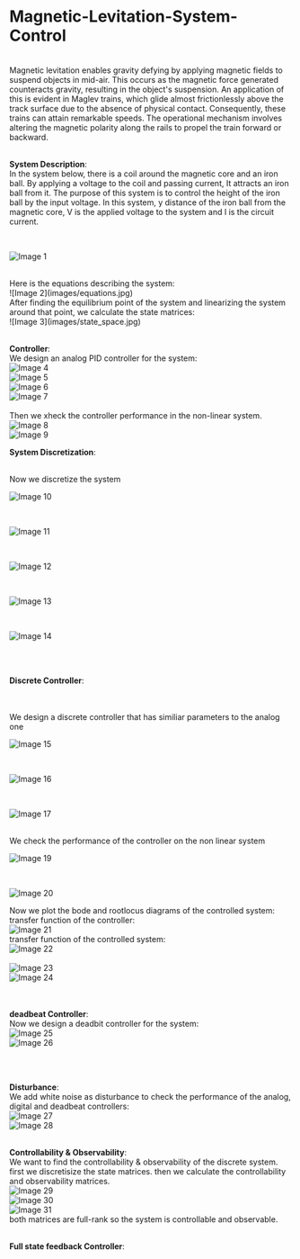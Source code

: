 # Magnetic-Levitation-System-Control
<br>
Magnetic levitation enables gravity defying by applying magnetic fields to suspend objects in mid-air. This occurs as the magnetic force generated counteracts gravity, resulting in the object's suspension. An application of this is evident in Maglev trains, which glide almost frictionlessly above the track surface due to the absence of physical contact. Consequently, these trains can attain remarkable speeds. The operational mechanism involves altering the magnetic polarity along the rails to propel the train forward or backward.
<br>
<br>

__System Description__:
<br>
In the system below, there is a coil around the magnetic core and an iron ball. By applying a voltage to the coil and passing current, It attracts an iron ball from it. The purpose of this system is to control the height of the iron ball by the input voltage. In this system, y distance of the iron ball from the magnetic core, V  is the applied voltage to the system and I is the circuit current.

<br>

![Image 1](images/system.jpg)


<br>
Here is the equations describing the system:
<br>
![Image 2](images/equations.jpg)
<br>
After finding the equilibrium point of the system and linearizing the system around that point, we calculate the state matrices:
<br>
![Image 3](images/state_space.jpg)
<br>
<br>

__Controller__:
<br>
We design an analog PID controller for the system:
<br>
![Image 4](images/analog_controller_function.jpg)
<br>
![Image 5](images/analog_controller_system.jpg)
<br>
![Image 6](images/analog_controller_diagram.jpg)
<br>
![Image 7](images/analog_controller_params.jpg)
<br>
<br>
Then we xheck the controller performance in the non-linear system.
<br>
![Image 8](images/analog_controller_nonlinear.jpg)
<br>
![Image 9](images/analog_controller_nonlinear_diagram.jpg)
<br>

__System Discretization__:

<br>
Now we discretize the system
<br>

![Image 10](images/discrete.jpg)

<br>

![Image 11](images/discrete_transfer_func.jpg)


<br>

![Image 12](images/dimages/discrete_rlocus.jpg.jpg)


<br> 

![Image 13](images/discrete_bode.jpg)


<br>

![Image 14](images/discrete_band_width.jpg)

<br>

<br>

__Discrete Controller__:

<br>
<br>
We design a discrete controller that has similiar parameters to the analog one
<br>

![Image 15](images/discrete_controller.jpg)

<br>

![Image 16](images/discrete_controller_diagram.jpg)



<br> 

![Image 17](images/discrete_controller_params.jpg)




<br>
We check the performance of the controller on the non linear system
<br>

![Image 19](images/discrete_controller_nonlinear.jpg)

<br>

![Image 20](images/discrete_controller_nonlinear_diagram.jpg)
<br>

Now we plot the bode and rootlocus diagrams of the controlled system:
<br>
transfer function of the controller:
<br>
![Image 21](images/discerete_controller_transfer_function.jpg)
<br>
transfer function of the controlled system:
<br>
![Image 22](images/discerete_controller_all_system_transfer_function.jpg)
<br>
<br>
![Image 23](images/discerete_controller_rlocus.jpg)
<br>
![Image 24](images/discerete_controller_bode.jpg)
<br>
<br>
<br>

__deadbeat Controller__:
<br>
Now we design a deadbit controller for the system:
<br>
![Image 25](images/deadbeat_controller_func.jpg)
<br> 
![Image 26](images/deadbeat_controller_diagram.jpg)
<br> 

<br>
<br>

__Disturbance__:
<br>
We add white noise as disturbance to check the performance of the analog, digital and deadbeat controllers:
<br>
![Image 27](images/disturbance.jpg)
<br> 
![Image 28](images/disturbance_diagram.jpg)
<br> 
<br>


__Controllability & Observability__:
<br>
We want to find the controllability & observability of the discrete system. first we discretisize the state matrices. then we calculate the controllability and observability matrices.
<br>
![Image 29](images/state_matrices_discerete.jpg)
<br>
![Image 30](images/observe_matrix.jpg)
<br>
![Image 31](images/control_matrix.jpg)
<br>
both matrices are full-rank so the system is controllable and observable.
<br>
<br>


__Full state feedback Controller__:




